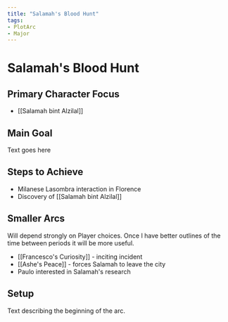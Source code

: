 ```yaml
---
title: "Salamah's Blood Hunt"
tags:
- PlotArc
- Major
---
```


# Salamah's Blood Hunt
## Primary Character Focus
- [[Salamah bint Alzilal]]

## Main Goal
Text goes here

## Steps to Achieve
 - Milanese Lasombra interaction in Florence
 - Discovery of [[Salamah bint Alzilal]]

## Smaller Arcs
Will depend strongly on Player choices.  Once I have better outlines of the time between periods it will be more useful.

- [[Francesco's Curiosity]] - inciting incident
- [[Ashe's Peace]] - forces Salamah to leave the city
- Paulo interested in Salamah's research

## Setup
Text describing the beginning of the arc. 